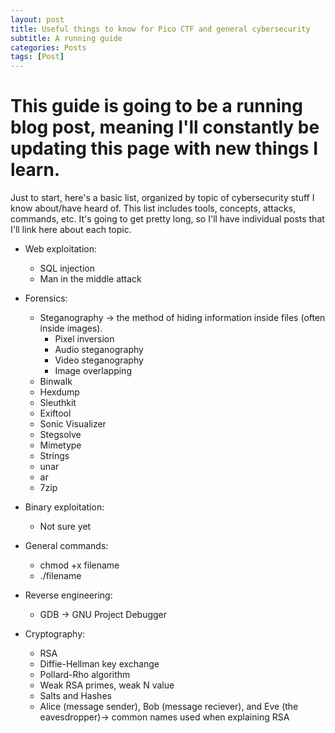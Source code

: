 ```yaml
---
layout: post
title: Useful things to know for Pico CTF and general cybersecurity
subtitle: A running guide
categories: Posts
tags: [Post]
---
```


# This guide is going to be a running blog post, meaning I'll constantly be updating this page with new things I learn.

Just to start, here's a basic list, organized by topic of cybersecurity stuff I know about/have heard of. This list includes tools, concepts, attacks, commands, etc. It's going to get pretty long, so I'll have individual posts that I'll link here about each topic.
- Web exploitation:
  - SQL injection
  - Man in the middle attack
- Forensics:
  - Steganography -> the method of hiding information inside files (often inside images).
    - Pixel inversion
    - Audio steganography
    - Video steganography
    - Image overlapping
  - Binwalk
  - Hexdump
  - Sleuthkit
  - Exiftool
  - Sonic Visualizer
  - Stegsolve
  - Mimetype
  - Strings
  - unar
  - ar
  - 7zip

- Binary exploitation:
  - Not sure yet
- General commands:
  - chmod +x filename
  - ./filename
- Reverse engineering:
  - GDB -> GNU Project Debugger
- Cryptography:
  - RSA
  - Diffie-Hellman key exchange
  - Pollard-Rho algorithm
  - Weak RSA primes, weak N value
  - Salts and Hashes
  - Alice (message sender), Bob (message reciever), and Eve (the eavesdropper)-> common names used when explaining RSA

